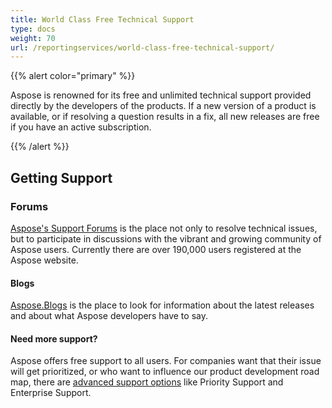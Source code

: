 ```yaml
---
title: World Class Free Technical Support
type: docs
weight: 70
url: /reportingservices/world-class-free-technical-support/
---
```


{{% alert color="primary" %}} 

Aspose is renowned for its free and unlimited technical support provided directly by the developers of the products. If a new version of a product is available, or if resolving a question results in a fix, all new releases are free if you have an active subscription.

{{% /alert %}} 

## Getting Support

### Forums

[Aspose's Support Forums](https://forum.aspose.com/) is the place not only to resolve technical issues, but to participate in discussions with the vibrant and growing community of Aspose users. Currently there are over 190,000 users registered at the Aspose website.

#### Blogs

[Aspose.Blogs](https://blog.aspose.com/) is the place to look for information about the latest releases and about what Aspose developers have to say.

#### Need more support?

Aspose offers free support to all users. For companies want that their issue will get prioritized, or who want to influence our product development road map, there are [advanced support options](http://www.aspose.com/corporate/services/default.aspx) like Priority Support and Enterprise Support.
